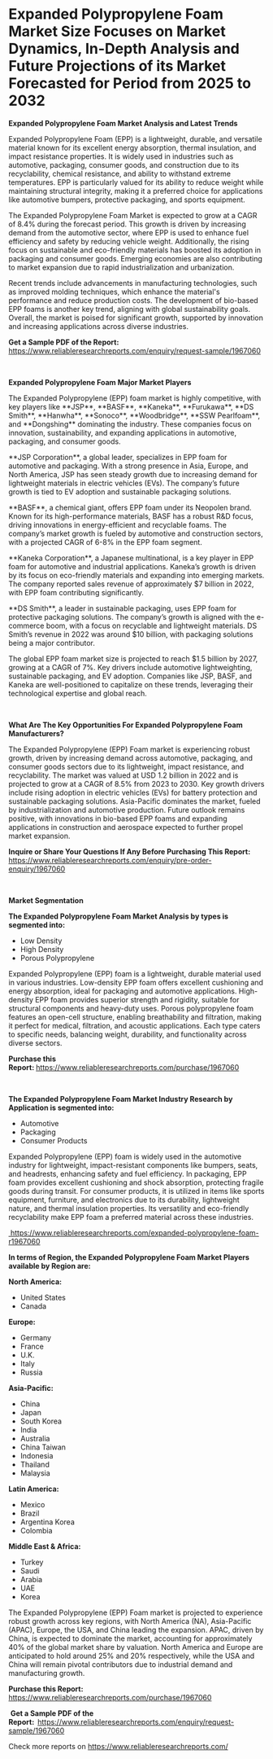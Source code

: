 <p><h1>Expanded Polypropylene Foam Market Size Focuses on Market Dynamics, In-Depth Analysis and Future Projections of its Market Forecasted for Period from 2025 to 2032</h1></p><p><strong>Expanded Polypropylene Foam Market Analysis and Latest Trends</strong></p>
<p><p>Expanded Polypropylene Foam (EPP) is a lightweight, durable, and versatile material known for its excellent energy absorption, thermal insulation, and impact resistance properties. It is widely used in industries such as automotive, packaging, consumer goods, and construction due to its recyclability, chemical resistance, and ability to withstand extreme temperatures. EPP is particularly valued for its ability to reduce weight while maintaining structural integrity, making it a preferred choice for applications like automotive bumpers, protective packaging, and sports equipment.</p><p>The Expanded Polypropylene Foam Market is expected to grow at a CAGR of 8.4% during the forecast period. This growth is driven by increasing demand from the automotive sector, where EPP is used to enhance fuel efficiency and safety by reducing vehicle weight. Additionally, the rising focus on sustainable and eco-friendly materials has boosted its adoption in packaging and consumer goods. Emerging economies are also contributing to market expansion due to rapid industrialization and urbanization.</p><p>Recent trends include advancements in manufacturing technologies, such as improved molding techniques, which enhance the material's performance and reduce production costs. The development of bio-based EPP foams is another key trend, aligning with global sustainability goals. Overall, the market is poised for significant growth, supported by innovation and increasing applications across diverse industries.</p></p>
<p><strong>Get a Sample PDF of the Report:&nbsp;</strong> <a href="https://www.reliableresearchreports.com/enquiry/request-sample/1967060?utm_campaign=1512&utm_medium=2&utm_source=Github&utm_content=ia&utm_term=25012025&utm_id=expanded-polypropylene-foam">https://www.reliableresearchreports.com/enquiry/request-sample/1967060</a></p>
<p>&nbsp;</p>
<p><strong>Expanded Polypropylene Foam Major Market Players</strong></p>
<p><p>The Expanded Polypropylene (EPP) foam market is highly competitive, with key players like **JSP**, **BASF**, **Kaneka**, **Furukawa**, **DS Smith**, **Hanwha**, **Sonoco**, **Woodbridge**, **SSW Pearlfoam**, and **Dongshing** dominating the industry. These companies focus on innovation, sustainability, and expanding applications in automotive, packaging, and consumer goods.</p><p>**JSP Corporation**, a global leader, specializes in EPP foam for automotive and packaging. With a strong presence in Asia, Europe, and North America, JSP has seen steady growth due to increasing demand for lightweight materials in electric vehicles (EVs). The company’s future growth is tied to EV adoption and sustainable packaging solutions.</p><p>**BASF**, a chemical giant, offers EPP foam under its Neopolen brand. Known for its high-performance materials, BASF has a robust R&D focus, driving innovations in energy-efficient and recyclable foams. The company’s market growth is fueled by automotive and construction sectors, with a projected CAGR of 6-8% in the EPP foam segment.</p><p>**Kaneka Corporation**, a Japanese multinational, is a key player in EPP foam for automotive and industrial applications. Kaneka’s growth is driven by its focus on eco-friendly materials and expanding into emerging markets. The company reported sales revenue of approximately $7 billion in 2022, with EPP foam contributing significantly.</p><p>**DS Smith**, a leader in sustainable packaging, uses EPP foam for protective packaging solutions. The company’s growth is aligned with the e-commerce boom, with a focus on recyclable and lightweight materials. DS Smith’s revenue in 2022 was around $10 billion, with packaging solutions being a major contributor.</p><p>The global EPP foam market size is projected to reach $1.5 billion by 2027, growing at a CAGR of 7%. Key drivers include automotive lightweighting, sustainable packaging, and EV adoption. Companies like JSP, BASF, and Kaneka are well-positioned to capitalize on these trends, leveraging their technological expertise and global reach.</p></p>
<p>&nbsp;</p>
<p><strong>What Are The Key Opportunities For Expanded Polypropylene Foam Manufacturers?</strong></p>
<p><p>The Expanded Polypropylene (EPP) Foam market is experiencing robust growth, driven by increasing demand across automotive, packaging, and consumer goods sectors due to its lightweight, impact resistance, and recyclability. The market was valued at USD 1.2 billion in 2022 and is projected to grow at a CAGR of 8.5% from 2023 to 2030. Key growth drivers include rising adoption in electric vehicles (EVs) for battery protection and sustainable packaging solutions. Asia-Pacific dominates the market, fueled by industrialization and automotive production. Future outlook remains positive, with innovations in bio-based EPP foams and expanding applications in construction and aerospace expected to further propel market expansion.</p></p>
<p><strong>Inquire or Share Your Questions If Any Before Purchasing This Report:</strong> <a href="https://www.reliableresearchreports.com/enquiry/pre-order-enquiry/1967060?utm_campaign=1512&utm_medium=2&utm_source=Github&utm_content=ia&utm_term=25012025&utm_id=expanded-polypropylene-foam">https://www.reliableresearchreports.com/enquiry/pre-order-enquiry/1967060</a></p>
<p>&nbsp;</p>
<p><strong>Market Segmentation</strong></p>
<p><strong>The Expanded Polypropylene Foam Market Analysis by types is segmented into:</strong></p>
<p><ul><li>Low Density</li><li>High Density</li><li>Porous Polypropylene</li></ul></p>
<p><p>Expanded Polypropylene (EPP) foam is a lightweight, durable material used in various industries. Low-density EPP foam offers excellent cushioning and energy absorption, ideal for packaging and automotive applications. High-density EPP foam provides superior strength and rigidity, suitable for structural components and heavy-duty uses. Porous polypropylene foam features an open-cell structure, enabling breathability and filtration, making it perfect for medical, filtration, and acoustic applications. Each type caters to specific needs, balancing weight, durability, and functionality across diverse sectors.</p></p>
<p><strong>Purchase this Report:&nbsp;</strong><a href="https://www.reliableresearchreports.com/purchase/1967060?utm_campaign=1512&utm_medium=2&utm_source=Github&utm_content=ia&utm_term=25012025&utm_id=expanded-polypropylene-foam">https://www.reliableresearchreports.com/purchase/1967060</a></p>
<p>&nbsp;</p>
<p><strong>The Expanded Polypropylene Foam Market Industry Research by Application is segmented into:</strong></p>
<p><ul><li>Automotive</li><li>Packaging</li><li>Consumer Products</li></ul></p>
<p><p>Expanded Polypropylene (EPP) foam is widely used in the automotive industry for lightweight, impact-resistant components like bumpers, seats, and headrests, enhancing safety and fuel efficiency. In packaging, EPP foam provides excellent cushioning and shock absorption, protecting fragile goods during transit. For consumer products, it is utilized in items like sports equipment, furniture, and electronics due to its durability, lightweight nature, and thermal insulation properties. Its versatility and eco-friendly recyclability make EPP foam a preferred material across these industries.</p></p>
<p><a href="https://www.reliableresearchreports.com/expanded-polypropylene-foam-r1967060?utm_campaign=1512&utm_medium=2&utm_source=Github&utm_content=ia&utm_term=25012025&utm_id=expanded-polypropylene-foam">&nbsp;https://www.reliableresearchreports.com/expanded-polypropylene-foam-r1967060</a></p>
<p><strong>In terms of Region, the Expanded Polypropylene Foam Market Players available by Region are:</strong></p>
<p>
    <p> <strong> North America: </strong>
        <ul>
            <li>United States</li>
            <li>Canada</li>
        </ul>
        </p> 
    <p> <strong> Europe: </strong>
        <ul>
            <li>Germany</li>
            <li>France</li>
            <li>U.K.</li>
            <li>Italy</li>
            <li>Russia</li>
        </ul>
        </p> 
    <p> <strong> Asia-Pacific: </strong>
        <ul>
            <li>China</li>
            <li>Japan</li>
            <li>South Korea</li>
            <li>India</li>
            <li>Australia</li>
            <li>China Taiwan</li>
            <li>Indonesia</li>
            <li>Thailand</li>
            <li>Malaysia</li>
        </ul>
        </p> 
    <p> <strong> Latin America: </strong>
        <ul>
            <li>Mexico</li>
            <li>Brazil</li>
            <li>Argentina Korea</li>
            <li>Colombia</li>
        </ul>
        </p> 
    <p> <strong> Middle East & Africa: </strong>
        <ul>
            <li>Turkey</li>
            <li>Saudi</li>
            <li>Arabia</li>
            <li>UAE</li>
            <li>Korea</li>
        </ul>
    </p>
    </p>
<p><p>The Expanded Polypropylene (EPP) Foam market is projected to experience robust growth across key regions, with North America (NA), Asia-Pacific (APAC), Europe, the USA, and China leading the expansion. APAC, driven by China, is expected to dominate the market, accounting for approximately 40% of the global market share by valuation. North America and Europe are anticipated to hold around 25% and 20% respectively, while the USA and China will remain pivotal contributors due to industrial demand and manufacturing growth.</p></p>
<p><strong>Purchase this Report: </strong><a href="https://www.reliableresearchreports.com/purchase/1967060?utm_campaign=1512&utm_medium=2&utm_source=Github&utm_content=ia&utm_term=25012025&utm_id=expanded-polypropylene-foam">https://www.reliableresearchreports.com/purchase/1967060</a></p>
<p>&nbsp;<strong>Get a Sample PDF of the Report:&nbsp;&nbsp;</strong><a href="https://www.reliableresearchreports.com/enquiry/request-sample/1967060?utm_campaign=1512&utm_medium=2&utm_source=Github&utm_content=ia&utm_term=25012025&utm_id=expanded-polypropylene-foam">https://www.reliableresearchreports.com/enquiry/request-sample/1967060</a></p>
<p><strong></strong></p>
<p>Check more reports on <a href="https://www.reliableresearchreports.com/?utm_campaign=1512&utm_medium=2&utm_source=Github&utm_content=ia&utm_term=25012025&utm_id=expanded-polypropylene-foam">https://www.reliableresearchreports.com/</a></p>